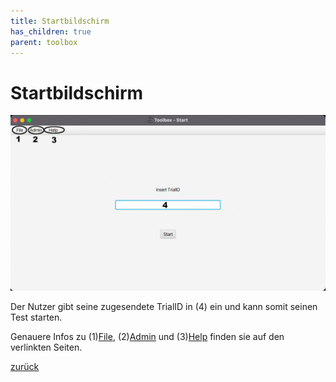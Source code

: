 ```yaml
---
title: Startbildschirm
has_children: true
parent: toolbox
---
```

# Startbildschirm

![Home](resources/ToolBoxHome.png)

Der Nutzer gibt seine zugesendete TrialID in (4) ein und kann somit seinen Test starten.

Genauere Infos zu (1)[File](home-file.md), (2)[Admin](home-admin.md) und (3)[Help](home-help.md) finden sie auf den verlinkten Seiten.

[zurück](toolbox.md)